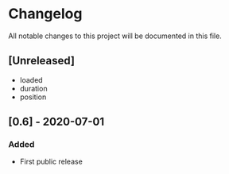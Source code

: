# Changelog
All notable changes to this project will be documented in this file.

## [Unreleased]
- loaded
- duration
- position
  
## [0.6] - 2020-07-01
### Added
- First public release